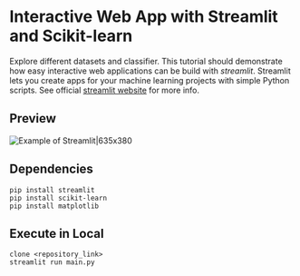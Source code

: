 # Interactive Web App with Streamlit and Scikit-learn
Explore different datasets and classifier. This tutorial should demonstrate how easy interactive web applications can be build with *streamlit*. Streamlit lets you create apps for your machine learning projects with simple Python scripts. See official [streamlit website](https://www.streamlit.io/) for more info.

## Preview
![Example of Streamlit|635x380](data/example.gif)

## Dependencies
```console
pip install streamlit
pip install scikit-learn
pip install matplotlib
```

## Execute in Local

```console
clone <repository_link>
streamlit run main.py
```
